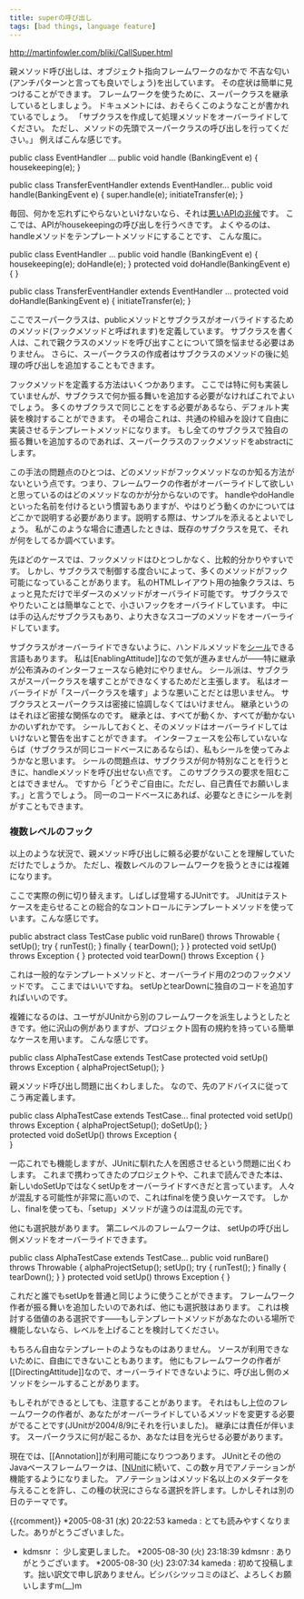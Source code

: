 ```yaml
---
title: superの呼び出し
tags: [bad things, language feature]
---
```


http://martinfowler.com/bliki/CallSuper.html

親メソッド呼び出しは、オブジェクト指向フレームワークのなかで
不吉な匂い(アンチパターンと言っても良いでしょう)を出しています。
その症状は簡単に見つけることができます。
フレームワークを使うために、スーパークラスを継承しているとしましょう。
ドキュメントには、おそらくこのようなことが書かれているでしょう。
「サブクラスを作成して処理メソッドをオーバーライドしてください。
ただし、メソッドの先頭でスーパークラスの呼び出しを行ってください。」
例えばこんな感じです。

 public class EventHandler ...
   public void handle (BankingEvent e) {
    housekeeping(e);
   }
 
 public class TransferEventHandler extends EventHandler...
   public void handle(BankingEvent e) {
     super.handle(e);
     initiateTransfer(e);
   }

毎回、何かを忘れずにやらないといけないなら、それは[悪いAPIの兆候](http://www.aristeia.com/Papers/IEEE_Software_JulAug_2004.pdf)です。
ここでは、APIがhousekeepingの呼び出しを行うべきです。
よくやるのは、handleメソッドをテンプレートメソッドにすることです、
こんな風に。

 public class EventHandler ...
   public void handle (BankingEvent e) {
     housekeeping(e);
     doHandle(e);
   }
   protected void doHandle(BankingEvent e) {
   }
 
 public class TransferEventHandler extends EventHandler ...
   protected void doHandle(BankingEvent e) {
     initiateTransfer(e);
   }

ここでスーパークラスは、publicメソッドとサブクラスがオーバライドするためのメソッド(フックメソッドと呼ばれます)を定義しています。
サブクラスを書く人は、これで親クラスのメソッドを呼び出すことについて頭を悩ませる必要はありません。
さらに、スーパークラスの作成者はサブクラスのメソッドの後に処理の呼び出しを追加することもできます。

フックメソッドを定義する方法はいくつかあります。
ここでは特に何も実装していませんが、サブクラスで何か振る舞いを追加する必要がなければこれでよいでしょう。
多くのサブクラスで同じことをする必要があるなら、デフォルト実装を検討することができます。
その場合これは、共通の枠組みを設けて自由に実装させるテンプレートメソッドになります。
もし全てのサブクラスで独自の振る舞いを追加するのであれば、スーパークラスのフックメソッドをabstractにします。

この手法の問題点のひとつは、どのメソッドがフックメソッドなのか知る方法がないという点です。つまり、フレームワークの作者がオーバーライドして欲しいと思っているのはどのメソッドなのかが分からないのです。
handleやdoHandleといった名前を付けるという慣習もありますが、やはりどう動くのかについてはどこかで説明する必要があります。説明する際は、サンプルを添えるとよいでしょう。
私がこのような場合に遭遇したときは、既存のサブクラスを見て、それが何をしてるか調べています。

先ほどのケースでは、フックメソッドはひとつしかなく、比較的分かりやすいです。
しかし、サブクラスで制御する度合いによって、多くのメソッドがフック可能になっていることがあります。
私のHTMLレイアウト用の抽象クラスは、ちょっと見ただけで半ダースのメソッドがオーバライド可能です。
サブクラスでやりたいことは簡単なことで、小さいフックをオーバライドしています。
中には手の込んだサブクラスもあり、より大きなスコープのメソッドをオーバーライドしています。

サブクラスがオーバーライドできないように、ハンドルメソッドを[シール](Seal)できる言語もあります。
私は[EnablingAttitude]]なので気が進みませんが——特に継承が公布済みのインターフェースなら絶対にやりません。
シール派は、サブクラスがスーパークラスを壊すことができなくするためだと主張します。
私はオーバーライドが「スーパークラスを壊す」ような悪いことだとは思いません。
サブクラスとスーパークラスは密接に協調しなくてはいけません。
継承というのはそれほど密接な関係なのです。
継承とは、すべてが動くか、すべてが動かないかのいずれかです。
シールしておくと、そのメソッドはオーバーライドしてはいけないと警告を出すことができます。
インターフェースを公布していないならば（サブクラスが同じコードベースにあるならば）、私もシールを使ってみようかなと思います。
シールの問題点は、サブクラスが何か特別なことを行うときに、handleメソッドを呼び出せない点です。
このサブクラスの要求を阻むことはできません。
ですから「どうぞご自由に。ただし、自己責任でお願いします。」と言うでしょう。
同一のコードベースにあれば、必要なときにシールを剥がすこともできます。

### 複数レベルのフック

以上のような状況で、親メソッド呼び出しに頼る必要がないことを理解していただけたでしょうか。
ただし、複数レベルのフレームワークを扱うときには複雑になります。

ここで実際の例に切り替えます。しばしば登場するJUnitです。
JUnitはテストケースを走らせることの総合的なコントロールにテンプレートメソッドを使っています。こんな感じです。

 public abstract class TestCase
   public void runBare() throws Throwable {
     setUp();
     try {
       runTest();
     }
     finally {
       tearDown();
     }
   }
   protected void setUp() throws Exception {
   }
   protected void tearDown() throws Exception {
   }

これは一般的なテンプレートメソッドと、オーバーライド用の2つのフックメソッドです。
ここまではいいですね。
setUpとtearDownに独自のコードを追加すればいいのです。

複雑になるのは、ユーザがJUnitから別のフレームワークを派生しようとしたときです。他に沢山の例がありますが、プロジェクト固有の規約を持っている簡単なケースを用います。
こんな感じです。

 public class AlphaTestCase extends TestCase
   protected void setUp() throws Exception {
     alphaProjectSetup();
   }

親メソッド呼び出し問題に出くわしました。
なので、先のアドバイスに従ってこう再定義します。

 public class AlphaTestCase extends TestCase...
   final protected void setUp() throws Exception {
     alphaProjectSetup();
     doSetUp();
   }    
   protected void doSetUp() throws Exception {        
   }

一応これでも機能しますが、JUnitに馴れた人を困惑させるという問題に出くわします。
これまで携わってきたのプロジェクトや、これまで読んできた本は、
新しいdoSetUpではなくsetUpをオーバーライドすべきだと言っています。
人々が混乱する可能性が非常に高いので、これはfinalを使う良いケースです。
しかし、finalを使っても、「setup」メソッドが違うのは混乱の元です。

他にも選択肢があります。
第二レベルのフレームワークは、
setUpの呼び出し側メソッドをオーバーライドできます。

 public class AlphaTestCase extends TestCase...
   public void runBare() throws Throwable {
     alphaProjectSetup();
     setUp();
     try {
       runTest();
     }
     finally {
       tearDown();
     }
   }
   protected void setUp() throws Exception {
   } 

これだと誰でもsetUpを普通と同じように使うことができます。
フレームワーク作者が振る舞いを追加したいのであれば、他にも選択肢はあります。
これは検討する価値のある選択です——もしテンプレートメソッドがあなたのいる場所で機能しないなら、レベルを上げることを検討してください。

もちろん自由なテンプレートのようなものはありません。
ソースが利用できないために、自由にできないこともあります。
他にもフレームワークの作者が[[DirectingAttitude]]なので、オーバーライドできないように、呼び出し側のメソッドをシールすることがあります。

もしそれができるとしても、注意することがあります。
それはもし上位のフレームワークの作者が、あなたがオーバーライドしているメソッドを変更する必要がでることです(JUnitが2004/8/9にそれを行いました)。
継承には責任が伴います。
スーパークラスに何が起こるか、あなたは目を光らせる必要があります。

現在では、[[Annotation]]が利用可能になりつつあります。
JUnitとその他のJavaベースフレームワークは、[[NUnit](http://nunit.org/)に続いて、この数ヶ月でアノテーションが機能するようになりました。
アノテーションはメソッド名以上のメタデータを与えることを許し、この種の状況にさらなる選択を許します。しかしそれは別の日のテーマです。


{{rcomment}}
*2005-08-31 (水) 20:22:53 kameda : とても読みやすくなりました。ありがとうございました。
* kdmsnr ： 少し変更しました。
*2005-08-30 (火) 23:18:39 kdmsnr : ありがとうございます。
*2005-08-30 (火) 23:07:34 kameda : 初めて投稿します。拙い訳文で申し訳ありません。ビシバシツッコミのほど、よろしくお願いしますm(__)m

